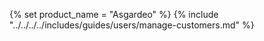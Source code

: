 {% set product_name = "Asgardeo" %}
{% include "../../../../includes/guides/users/manage-customers.md" %}